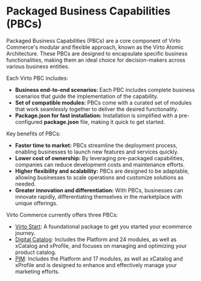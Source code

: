 # Packaged Business Capabilities (PBCs)

Packaged Business Capabilities (PBCs) are a core component of Virto Commerce's modular and flexible approach, known as the Virto Atomic Architecture. These PBCs are designed to encapsulate specific business functionalities, making them an ideal choice for decision-makers across various business entities.

Each Virto PBC includes:

* **Business end-to-end scenarios:** Each PBC includes complete business scenarios that guide the implementation of the capability.
* **Set of compatible modules:** PBCs come with a curated set of modules that work seamlessly together to deliver the desired functionality.
* **Package.json for fast installation:** Installation is simplified with a pre-configured **package.json** file, making it quick to get started.

Key benefits of PBCs:

* **Faster time to market:** PBCs streamline the deployment process, enabling businesses to launch new features and services quickly.
* **Lower cost of ownership:** By leveraging pre-packaged capabilities, companies can reduce development costs and maintenance efforts.
* **Higher flexibility and scalability:** PBCs are designed to be adaptable, allowing businesses to scale operations and customize solutions as needed.
* **Greater innovation and differentiation:** With PBCs, businesses can innovate rapidly, differentiating themselves in the marketplace with unique offerings.

Virto Commerce currently offers three PBCs:

* [Virto Start](https://github.com/VirtoCommerce/vc-deploy-dev/pkgs/container/virtostart): A foundational package to get you started your ecommerce journey.
* [Digital Catalog](https://github.com/VirtoCommerce/vc-module-x-catalog/releases/tag/3.803.0): Includes the Platform and 24 modules, as well as xCatalog and xProfile, and focuses on managing and optimizing your product catalog.
* [PIM](https://github.com/VirtoCommerce/vc-module-profile-experience-api/releases/tag/3.811.0): Includes the Platform and 17 modules, as well as xCatalog and xProfile and is designed to enhance and effectively manage your marketing efforts.

